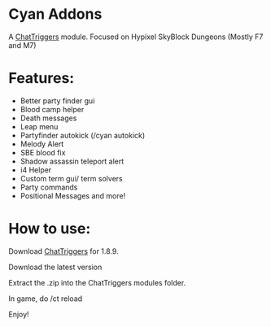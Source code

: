 # Cyan Addons
A [ChatTriggers](https://chattriggers.com/) module. Focused on Hypixel SkyBlock Dungeons (Mostly F7 and M7)

# Features:
- Better party finder gui
- Blood camp helper
- Death messages
- Leap menu
- Partyfinder autokick (/cyan autokick)
- Melody Alert
- SBE blood fix
- Shadow assassin teleport alert
- i4 Helper
- Custom term gui/ term solvers
- Party commands
- Positional Messages
 and more!

# How to use:

Download [ChatTriggers](https://chattriggers.com/) for 1.8.9.

Download the latest version

Extract the .zip into the ChatTriggers modules folder.

In game, do /ct reload

Enjoy!
